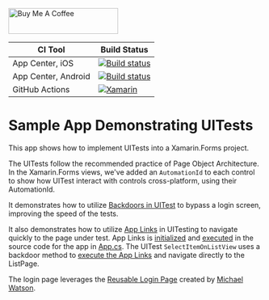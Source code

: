 <a href="https://www.buymeacoffee.com/bminnick" target="_blank"><img src="https://cdn.buymeacoffee.com/buttons/default-orange.png" alt="Buy Me A Coffee" style="height: 51px !important;width: 217px !important;" ></a>

|CI Tool                    |Build Status|
|---------------------------|---|
| App Center, iOS           |  [![Build status](https://build.appcenter.ms/v0.1/apps/0184bf48-f102-400c-aed0-629fdeb38696/branches/main/badge)](https://appcenter.ms)|
| App Center, Android       | [![Build status](https://build.appcenter.ms/v0.1/apps/864df958-bcca-401d-8f93-ae159cd5a9d3/branches/main/badge)](https://appcenter.ms) |
| GitHub Actions | [![Xamarin](https://github.com/brminnick/UITestSampleApp/actions/workflows/mobile.yml/badge.svg)](https://github.com/brminnick/UITestSampleApp/actions/workflows/mobile.yml) |

# Sample App Demonstrating UITests
This app shows how to implement UITests into a Xamarin.Forms project.

The UITests follow the recommended practice of Page Object Architecture. In the Xamarin.Forms views, we've added an `AutomationId` to each control to show how UITest interact with controls cross-platform, using their AutomationId. 

It demonstrates how to utilize [Backdoors in UITest](https://docs.microsoft.com/en-us/appcenter/test-cloud/frameworks/uitest/features/backdoors?WT.mc_id=mobile-0000-bramin) to bypass a login screen, improving the speed of the tests. 

It also demonstrates how to utilize [App Links](https://devblogs.microsoft.com/xamarin/deep-link-content-with-xamarin-forms-url-navigation?WT.mc_id=mobile-0000-bramin) in UITesting to navigate quickly to the page under test. App Links is [initialized](https://github.com/brminnick/UITestSampleApp/blob/master/Src/UITestSampleApp/App.cs#L53) and [executed](https://github.com/brminnick/UITestSampleApp/blob/master/Src/UITestSampleApp/App.cs#L45) in the source code for the app in [App.cs](https://github.com/brminnick/UITestSampleApp/blob/master/Src/UITestSampleApp/App.cs). The UITest `SelectItemOnListView` uses a backdoor method to [execute the App Links](https://github.com/brminnick/UITestSampleApp/blob/master/Src/UITestSampleApp.UITests/Tests/TestsAfterLoginScreen.cs#L58) and navigate directly to the ListPage.

The login page leverages the [Reusable Login Page](https://github.com/michael-watson/Forms-Expenses/tree/master/MyLoginUI) created by [Michael Watson](https://github.com/michael-watson).
